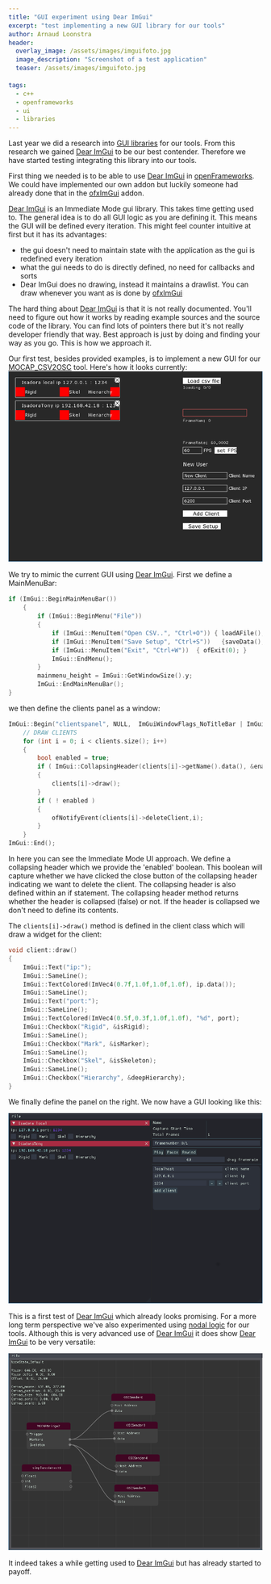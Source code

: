 ```yaml
---
title: "GUI experiment using Dear ImGui"
excerpt: "test implementing a new GUI library for our tools"
author: Arnaud Loonstra
header:
  overlay_image: /assets/images/imguifoto.jpg
  image_description: "Screenshot of a test application"
  teaser: /assets/images/imguifoto.jpg

tags: 
  - c++
  - openframeworks
  - ui
  - libraries
---
```


Last year we did a research into [GUI libraries](https://octo.hku.nl/octo/repository/getfile?id=J3pAKYfmdKE) for our tools. From this research we gained [Dear ImGui](https://github.com/ocornut/imgui/) to be our best contender. Therefore we have started testing integrating this library into our tools.

First thing we needed is to be able to use [Dear ImGui](https://github.com/ocornut/imgui/) in [openFrameworks](http://www.opeframeworks.cc). We could have implemented our own addon but luckily someone had already done that in the [ofxImGui](https://github.com/jvcleave/ofxImGui) addon.

[Dear ImGui](https://github.com/ocornut/imgui/) is an Immediate Mode gui library. This takes time getting used to. The general idea is to do all GUI logic as you are defining it. This means the GUI will be defined every iteration. This might feel counter intuitive at first but it has its advantages:

* the gui doesn't need to maintain state with the application as the gui is redefined every iteration
* what the gui needs to do is directly defined, no need for callbacks and sorts
* Dear ImGui does no drawing, instead it maintains a drawlist. You can draw whenever you want as is done by [ofxImGui](https://github.com/jvcleave/ofxImGui)

The hard thing about [Dear ImGui](https://github.com/ocornut/imgui/) is that it is not really documented. You'll need to figure out how it works by reading example sources and the source code of the library. You can find lots of pointers there but it's not really developer friendly that way. Best approach is just by doing and finding your way as you go. This is how we approach it.

Our first test,  besides provided examples, is to implement a new GUI for our [MOCAP_CSV2OSC](https://github.com/hku-ect/MOCAP_CSV2OSC) tool. Here's how it looks currently:
![Current GUI](../assets/images/csv2osc_gui.png)

We try to mimic the current GUI using [Dear ImGui](https://github.com/ocornut/imgui/). First we define a MainMenuBar:

```cpp
if (ImGui::BeginMainMenuBar())
    {
        if (ImGui::BeginMenu("File"))
        {
            if (ImGui::MenuItem("Open CSV..", "Ctrl+O")) { loadAFile(); }
            if (ImGui::MenuItem("Save Setup", "Ctrl+S"))   {saveData(); }
            if (ImGui::MenuItem("Exit", "Ctrl+W"))  { ofExit(0); }
            ImGui::EndMenu();
        }
        mainmenu_height = ImGui::GetWindowSize().y;
        ImGui::EndMainMenuBar();
}
```

we then define the clients panel as a window:

```cpp
ImGui::Begin("clientspanel", NULL,  ImGuiWindowFlags_NoTitleBar | ImGuiWindowFlags_NoMove | ImGuiWindowFlags_HorizontalScrollbar | ImGuiWindowFlags_NoBringToFrontOnFocus);
    // DRAW CLIENTS
    for (int i = 0; i < clients.size(); i++)
    {
        bool enabled = true;
        if ( ImGui::CollapsingHeader(clients[i]->getName().data(), &enabled, ImGuiTreeNodeFlags_DefaultOpen) )
        {
            clients[i]->draw();
        }
        if ( ! enabled )
        {
            ofNotifyEvent(clients[i]->deleteClient,i);
        }
    }
ImGui::End();
```
In here you can see the Immediate Mode UI approach. We define a collapsing header which we provide the 'enabled' boolean. This boolean will capture whether we have clicked the close button of the collapsing header indicating we want to delete the client. The collapsing header is also defined within an if statement. The collapsing header method returns whether the header is collapsed (false) or not. If the header is collapsed we don't need to define its contents.

The `clients[i]->draw()` method is defined in the client class which will draw a widget for the client:
```cpp
void client::draw()
{
    ImGui::Text("ip:");
    ImGui::SameLine();
    ImGui::TextColored(ImVec4(0.7f,1.0f,1.0f,1.0f), ip.data());
    ImGui::SameLine();
    ImGui::Text("port:");
    ImGui::SameLine();
    ImGui::TextColored(ImVec4(0.5f,0.3f,1.0f,1.0f), "%d", port);
    ImGui::Checkbox("Rigid", &isRigid);
    ImGui::SameLine();
    ImGui::Checkbox("Mark", &isMarker);
    ImGui::SameLine();
    ImGui::Checkbox("Skel", &isSkeleton);
    ImGui::SameLine();
    ImGui::Checkbox("Hierarchy", &deepHierarchy);
}
```

We finally define the panel on the right. We now have a GUI looking like this:

![New GUI using Dear Imgui](../assets/images/csv2osc_imgui.png)

This is a first test of [Dear ImGui](https://github.com/ocornut/imgui/) which already looks promising. For a more long term perspective we've also experimented using [nodal logic](https://github.com/sphaero/ofNodeEditor) for our tools. Although this is very advanced use of [Dear ImGui](https://github.com/ocornut/imgui/) it does show [Dear ImGui](https://github.com/ocornut/imgui/) to be very versatile:

![Node Editor test using Dear Imgui](../assets/images/nodeeditor.png)

It indeed takes a while getting used to [Dear ImGui](https://github.com/ocornut/imgui/) but has already started to payoff.